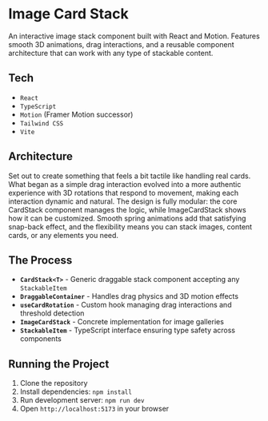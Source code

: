 #  Image Card Stack

An interactive image stack component built with React and Motion. Features smooth 3D animations, drag interactions, and a reusable component architecture that can work with any type of stackable content.

##  Tech

- `React `
- `TypeScript`
- `Motion` (Framer Motion successor)
- `Tailwind CSS `
- `Vite `

##  Architecture

Set out to create something that feels a bit tactile like handling real cards. What began as a simple drag interaction evolved into a more authentic experience with 3D rotations that respond to movement, making each interaction dynamic and natural. The design is fully modular: the core CardStack component manages the logic, while ImageCardStack shows how it can be customized. Smooth spring animations add that satisfying snap-back effect, and the flexibility means you can stack images, content cards, or any elements you need.
##  The Process

- **`CardStack<T>`** - Generic draggable stack component accepting any `StackableItem`
- **`DraggableContainer`** - Handles drag physics and 3D motion effects  
- **`useCardRotation`** - Custom hook managing drag interactions and threshold detection
- **`ImageCardStack`** - Concrete implementation for image galleries
- **`StackableItem`** - TypeScript interface ensuring type safety across components

##  Running the Project

1. Clone the repository
2. Install dependencies: `npm install`
3. Run development server: `npm run dev`
4. Open `http://localhost:5173` in your browser



